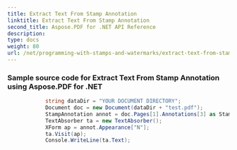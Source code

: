 ```yaml
---
title: Extract Text From Stamp Annotation
linktitle: Extract Text From Stamp Annotation
second_title: Aspose.PDF for .NET API Reference
description: 
type: docs
weight: 80
url: /net/programming-with-stamps-and-watermarks/extract-text-from-stamp-annotation/
---
```

### Sample source code for Extract Text From Stamp Annotation using Aspose.PDF for .NET 
```csharp
            string dataDir = "YOUR DOCUMENT DIRECTORY";
            Document doc = new Document(dataDir + "test.pdf");
            StampAnnotation annot = doc.Pages[1].Annotations[3] as StampAnnotation;
            TextAbsorber ta = new TextAbsorber();
            XForm ap = annot.Appearance["N"];
            ta.Visit(ap);
            Console.WriteLine(ta.Text);
```